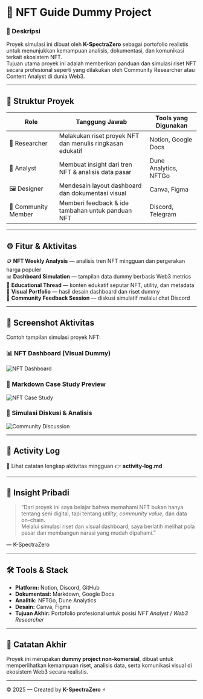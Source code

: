 # 🎨 NFT Guide Dummy Project

### 📘 Deskripsi
Proyek simulasi ini dibuat oleh **K-SpectraZero** sebagai portofolio realistis untuk menunjukkan kemampuan analisis, dokumentasi, dan komunikasi terkait ekosistem NFT.  
Tujuan utama proyek ini adalah memberikan panduan dan simulasi riset NFT secara profesional seperti yang dilakukan oleh Community Researcher atau Content Analyst di dunia Web3.

---

## 🧩 Struktur Proyek

| Role | Tanggung Jawab | Tools yang Digunakan |
|------|----------------|----------------------|
| 🧠 Researcher | Melakukan riset proyek NFT dan menulis ringkasan edukatif | Notion, Google Docs |
| 💬 Analyst | Membuat insight dari tren NFT & analisis data pasar | Dune Analytics, NFTGo |
| 🖼️ Designer | Mendesain layout dashboard dan dokumentasi visual | Canva, Figma |
| 👥 Community Member | Memberi feedback & ide tambahan untuk panduan NFT | Discord, Telegram |

---

## ⚙️ Fitur & Aktivitas

🪙 **NFT Weekly Analysis** — analisis tren NFT mingguan dan pergerakan harga populer  
📊 **Dashboard Simulation** — tampilan data dummy berbasis Web3 metrics  
🧠 **Educational Thread** — konten edukatif seputar NFT, utility, dan metadata  
🎨 **Visual Portfolio** — hasil desain dashboard dan riset dummy  
💬 **Community Feedback Session** — diskusi simulatif melalui chat Discord  

---

## 📸 Screenshot Aktivitas

Contoh tampilan simulasi proyek NFT:

### 📊 NFT Dashboard (Visual Dummy)
![NFT Dashboard](A_2D_digital_dashboard_titled_"NFT_Dashboard"_disp.png)

### 📑 Markdown Case Study Preview
![NFT Case Study](A_screenshot_displays_a_webpage_titled_"NFT_Case_S.png)

### 💬 Simulasi Diskusi & Analisis
![Community Discussion](A_digital_screenshot_in_the_image_displays_a_Markd.png)

---

## 🧾 Activity Log

📘 Lihat catatan lengkap aktivitas mingguan 👉 **activity-log.md**

---

## 🧭 Insight Pribadi

> “Dari proyek ini saya belajar bahwa memahami NFT bukan hanya tentang seni digital, tapi tentang *utility*, *community value*, dan data on-chain.  
> Melalui simulasi riset dan visual dashboard, saya berlatih melihat pola pasar dan membangun narasi yang mudah dipahami.”

— K-SpectraZero

---

## 🛠️ Tools & Stack

- **Platform:** Notion, Discord, GitHub  
- **Dokumentasi:** Markdown, Google Docs  
- **Analitik:** NFTGo, Dune Analytics  
- **Desain:** Canva, Figma  
- **Tujuan Akhir:** Portofolio profesional untuk posisi *NFT Analyst* / *Web3 Researcher*

---

## 🧩 Catatan Akhir

Proyek ini merupakan **dummy project non-komersial**, dibuat untuk memperlihatkan kemampuan riset, analisis data, serta komunikasi visual di ekosistem Web3 secara realistis.

---

© 2025 — Created by **K-SpectraZero** ⚡

